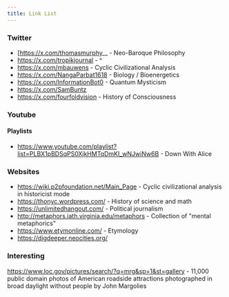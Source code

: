 ```yaml
---
title: Link List
---
```

### Twitter
- [https://x.com/thomasmurphy__ - Neo-Baroque Philosophy
- https://x.com/tropikjournal - ^
- https://x.com/mbauwens - Cyclic Civilizational Analysis
- https://x.com/NangaParbat1618 - Biology / Bioenergetics
- https://x.com/InformationBot0 - Quantum Mysticism
- https://x.com/SamBuntz
- https://x.com/fourfoldvision - History of Consciousness

### Youtube

#### Playlists
- https://www.youtube.com/playlist?list=PLBX1pBDSqPS0XjkHMTqDmKI_wNJwiNw6B - Down With Alice

### Websites
- https://wiki.p2pfoundation.net/Main_Page - Cyclic civilizational analysis in historicist mode
- https://thonyc.wordpress.com/ - History of science and math
- https://unlimitedhangout.com/ - Political journalism
- http://metaphors.iath.virginia.edu/metaphors - Collection of "mental metaphorics"
- https://www.etymonline.com/ - Etymology
- https://digdeeper.neocities.org/

### Interesting
https://www.loc.gov/pictures/search/?q=mrg&sp=1&st=gallery - 11,000 public domain photos of American roadside attractions photographed in broad daylight without people by John Margolies